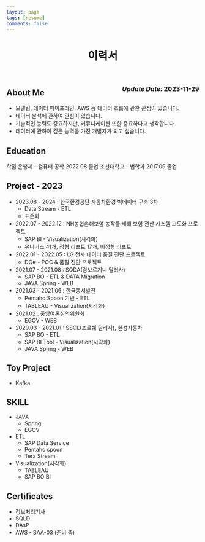 ```yaml
---
layout: page
tags: [resume]
comments: false
---
```


<center>
    <h1>
        이력서
    </h1>
</center>
<br>
<div style="float: right">
    <h3><em>Update Date:</em> 2023-11-29</h3>
</div>

## About Me

- 모델링, 데이터 파이프라인, AWS 등 데이터 흐름에 관한 관심이 있습니다.
- 데이터 분석에 관하여 관심이 있습니다.
- 기술적인 능력도 중요하지만, 커뮤니케이션 또한 중요하다고 생각합니다.
- 데이터에 관하여 깊은 능력을 가진 개발자가 되고 싶습니다.

## Education

학점 은행제 - 컴퓨터 공학
2022.08 졸업
조선대학교 - 법학과
2017.09 졸업

## Project - 2023

* 2023.08 - 2024 : 한국환경공단 자동차환경 빅데이터 구축 3차
    * Data Stream - ETL
    * 표준화
* 2022.07 - 2022.12 : NH농협손해보험 농작물 재해 보험 전산 시스템 고도화 프로젝트
    * SAP BI - Visualization(시각화)
    * 유니버스 41개, 정형 리포트 17개, 비정형 리포트
* 2022.01 - 2022.05 : LG 전자 데이터 품질 진단 프로젝트
    * DQ# - POC & 품질 진단 프로젝트
* 2021.07 - 2021.08 : SQDA(람보르기니 딜러사)
    * SAP BO - ETL & DATA Migration
    * JAVA Spring - WEB
* 2021.03 - 2021.06 : 한국동서발전
    * Pentaho Spoon 기반 - ETL
    * TABLEAU - Visualization(시각화)
* 2021.02 : 중앙여론심의위원회
    * EGOV - WEB
* 2020.03 - 2021.01 : SSCL(포르쉐 딜러사), 한성자동차
    * SAP BO - ETL
    * SAP BI Tool - Visualization(시각화)
    * JAVA Spring - WEB

## Toy Project

* Kafka

## SKILL

* JAVA
    * Spring
    * EGOV
* ETL
  * SAP Data Service
  * Pentaho spoon
  * Tera Stream
* Visualization(시각화)
  * TABLEAU
  * SAP BO BI

## Certificates

* 정보처리기사
* SQLD
* DAsP
* AWS - SAA-03 (준비 중)

<!--
## 백준

[![Solved.ac Profile](http://mazassumnida.wtf/api/generate_badge?boj=bbd132)](https://solved.ac/bbd132)


## Preview

{% capture images %}
    https://cloud.githubusercontent.com/assets/754514/14509720/61c61058-01d6-11e6-93ab-0918515ecd56.png
    https://cloud.githubusercontent.com/assets/754514/14509716/61ac6c8e-01d6-11e6-879f-8308883de790.png
{% endcapture %}
{% include gallery images=images caption="Screenshots of Moon Theme" cols=2 %}

See a [live version of Moon](http://taylantatli.github.io/Moon) hosted on GitHub.

## Getting Started

To learn how to install and use this theme check out the [Setup Guide](http://taylantatli.me/Moon/moon-theme/) for more information.
      
[Install Moon](https://github.com/TaylanTatli/Moon){: .btn}
-->